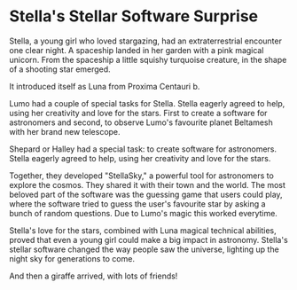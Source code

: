# Stella's Stellar Software Surprise

Stella, a young girl who loved stargazing, had an extraterrestrial encounter one clear 
night. A spaceship landed in her garden with a pink magical unicorn. From the spaceship a little squishy turquoise creature, in the 
shape of a shooting star emerged. 

It introduced itself as Luna from Proxima Centauri b.

Lumo had a couple of special tasks for Stella. Stella eagerly agreed to help, 
using her creativity and love for the stars. First to create a software 
for astronomers and second, to observe Lumo's favourite planet Beltamesh 
with her brand new telescope.

Shepard or Halley had a special task: to create software for astronomers. Stella eagerly 
agreed to help, using her creativity and love for the stars.

Together, they developed "StellaSky," a powerful tool for astronomers to explore
the cosmos. They shared it with their town and the world. The most beloved part of 
the software was the guessing game that users could play, where the software tried to 
guess the user's favourite star by asking a bunch of random questions. Due to Lumo's 
magic this worked everytime.


Stella's love for the stars, combined with Luna magical technical abilities, proved that even a 
young girl could make a big impact in astronomy. Stella's stellar software 
changed the way people saw the universe, lighting up the night sky for 
generations to come.

And then a giraffe arrived, with lots of friends!